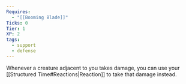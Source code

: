 ```yaml
---
Requires:
  - "[[Booming Blade]]"
Ticks: 0
Tier: 1
XP: 2
tags:
  - support
  - defense
---
```

Whenever a creature adjacent to you takes damage, you can use your [[Structured Time#Reactions|Reaction]] to take that damage instead.